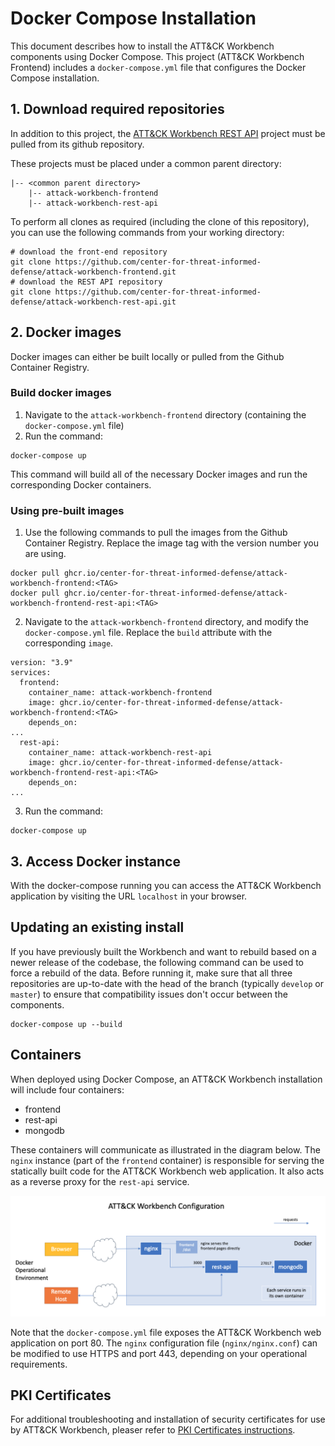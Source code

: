 # Docker Compose Installation

This document describes how to install the ATT&CK Workbench components using Docker Compose. This project (ATT&CK Workbench Frontend) includes a `docker-compose.yml` file that configures the Docker Compose installation.

## 1. Download required repositories

In addition to this project, the [ATT&CK Workbench REST API](https://github.com/center-for-threat-informed-defense/attack-workbench-rest-api) project must be pulled from its github repository.

These projects must be placed under a common parent directory:

```
|-- <common parent directory>
    |-- attack-workbench-frontend
    |-- attack-workbench-rest-api
```

To perform all clones as required (including the clone of this repository), you can use the following commands from your working directory:
```shell
# download the front-end repository
git clone https://github.com/center-for-threat-informed-defense/attack-workbench-frontend.git
# download the REST API repository
git clone https://github.com/center-for-threat-informed-defense/attack-workbench-rest-api.git
```

## 2. Docker images

Docker images can either be built locally or pulled from the Github Container Registry. 

### Build docker images
1. Navigate to the `attack-workbench-frontend` directory (containing the `docker-compose.yml` file)
2. Run the command:
```shell
docker-compose up
```

This command will build all of the necessary Docker images and run the corresponding Docker containers.

### Using pre-built images
1. Use the following commands to pull the images from the Github Container Registry. Replace the image tag with the version number you are using. 
```
docker pull ghcr.io/center-for-threat-informed-defense/attack-workbench-frontend:<TAG>
docker pull ghcr.io/center-for-threat-informed-defense/attack-workbench-frontend-rest-api:<TAG>
```
2. Navigate to the `attack-workbench-frontend` directory, and modify the `docker-compose.yml` file. Replace the `build` attribute with the corresponding `image`. 
```
version: "3.9"
services:
  frontend:
    container_name: attack-workbench-frontend
    image: ghcr.io/center-for-threat-informed-defense/attack-workbench-frontend:<TAG>
    depends_on:
...
  rest-api:
    container_name: attack-workbench-rest-api
    image: ghcr.io/center-for-threat-informed-defense/attack-workbench-frontend-rest-api:<TAG>
    depends_on:
...
```
3. Run the command:
```shell
docker-compose up
```

## 3. Access Docker instance

With the docker-compose running you can access the ATT&CK Workbench application by visiting the URL `localhost` in your browser.


## Updating an existing install

If you have previously built the Workbench and want to rebuild based on a newer release of the codebase, the following command can be used to force a rebuild of the data. Before running it, make sure that all three repositories are up-to-date with the head of the branch (typically `develop` or `master`) to ensure that compatibility issues don't occur between the components.

```
docker-compose up --build
```

## Containers

When deployed using Docker Compose, an ATT&CK Workbench installation will include four containers:
* frontend
* rest-api
* mongodb

These containers will communicate as illustrated in the diagram below.
The `nginx` instance (part of the `frontend` container) is responsible for serving the statically built code for the ATT&CK Workbench web application.
It also acts as a reverse proxy for the `rest-api` service.

![Workbench Configuration](images/workbench-configuration-docker-compose.png)

Note that the `docker-compose.yml` file exposes the ATT&CK Workbench web application on port 80.
The `nginx` configuration file (`nginx/nginx.conf`) can be modified to use HTTPS and port 443, depending on your operational requirements.

## PKI Certificates

For additional troubleshooting and installation of security certificates for use by ATT&CK Workbench, pleaser refer to [PKI Certificates instructions](certs.md).
